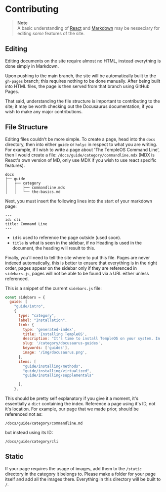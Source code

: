 # Contributing

> **Note** <br>
> A basic understanding of [React](https://reactjs.org/) and [Markdown](https://https://www.markdownguide.org/) may be nesseciary for editing _some_ features of the site.

## Editing

Editing documents on the site require almost no HTML, instead everything is done simply in Markdown.

Upon pushing to the main branch, the site will be automatically built to the `gh-pages` branch; this requires nothing to be done manually. After being built into HTML files, the page is then served from that branch using GitHub Pages.

That said, understanding the file structure is important to contributing to the site; it may be worth checking out the Docusaurus documentation, if you wish to make any major contributions.

## File Structure

Editing files couldn't be more simple. To create a page, head into the `docs` directory, then into either `guide` or `holyc` in respect to what you are writing. For example, if I wish to write a page about 'The TempleOS Command Line', then I would create a file: `/docs/guide/category/commandline.mdx` (MDX is React's own version of MD, only use MDX if you wish to use react specific features).

```
docs
├── guide
│   ├── category
│   │   ├── commandline.mdx
│   │   └── the-basics.md
```

Next, you must insert the following lines into the start of your markdown page:

```
---
id: cli
title: Command Line
---
```

- `id` is used to reference the page outside (used soon).
- `title` is what is seen in the sidebar, if no Heading is used in the document, the heading will result to this.

Finally, you'll need to tell the site where to put this file. Pages are never indexed automatically, this is better to ensure that everything is in the right order, pages appear on the sidebar only if they are referenced in `sidebars.js`, pages will not be able to be found via a URL either unless referenced.

This is a snippet of the current `sidebars.js` file:

```js
const sidebars = {
  guide: [
    "guide/intro",
    {
      type: "category",
      label: "Installation",
      link: {
        type: 'generated-index',
        title: 'Installing TempleOS',
        description: "It's time to install TempleOS on your system. In this chapter, we will go over all there is to the installation of TempleOS.",
        slug: '/category/docusaurus-guides',
        keywords: ['guides'],
        image: '/img/docusaurus.png',
      },
      items: [
        "guide/installing/methods",
        "guide/installing/virtualized",
        "guide/installing/supplementals"

      ],
    },
```

This should be pretty self explanatory if you give it a moment, it's essentially a `dict` containing the index. Reference a page using it's ID, not it's location. For example, our page that we made prior, should be referenced not as:

```
/docs/guide/category/commandline.md
```

but instead using its ID:

```
/docs/guide/category/cli
```

## Static

If your page requires the usage of images, add them to the `/static` directory in the category it belongs to. Please make a folder for your page itself and add all the images there. Everything in this directory will be built to `/`.
